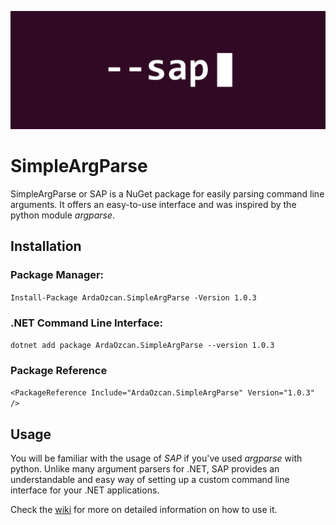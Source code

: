 ![](https://raw.githubusercontent.com/ArdaOzcan/SimpleArgParse/master/res/SAPLogo-rect.png)
# SimpleArgParse
SimpleArgParse or SAP is a NuGet package for easily parsing command line arguments. It offers an easy-to-use interface  and was inspired by the python module *argparse*.

## Installation
### Package Manager:
`Install-Package ArdaOzcan.SimpleArgParse -Version 1.0.3`
### .NET Command Line Interface:
`dotnet add package ArdaOzcan.SimpleArgParse --version 1.0.3`
### Package Reference
`<PackageReference Include="ArdaOzcan.SimpleArgParse" Version="1.0.3" />`

## Usage
You will be familiar with the usage of *SAP* if you've used *argparse* with python. Unlike many argument parsers for .NET, SAP provides an understandable and easy way of setting up a custom command line interface for your .NET applications.

Check the [wiki](https://github.com/ArdaOzcan/SimpleArgParse/wiki) for more on detailed information on how to use it.
